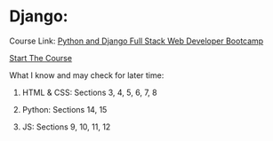 # Django:

Course Link: <a href="https://www.udemy.com/course/python-and-django-full-stack-web-developer-bootcamp/" target="_blank">Python and Django Full Stack Web Developer Bootcamp</a>


<a href="https://www.udemy.com/course/python-and-django-full-stack-web-developer-bootcamp/learn/lecture/6550358#overview" target="_blank">Start The Course</a>


What I know and may check for later time:

1. HTML & CSS:
Sections 3, 4, 5, 6, 7, 8

2. Python:
Sections 14, 15

3. JS:
Sections 9, 10, 11, 12

